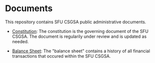 # Documents
This repository contains SFU CSGSA public administrative documents.

- [Constitution](constitution.pdf): The constitution is the governing document of the SFU CSGSA. The document is regularily under review and is updated as needed.

- [Balance Sheet](balance.xlsx): The "balance sheet" contains a history of all financial transactions that occured within the SFU CSGSA.


